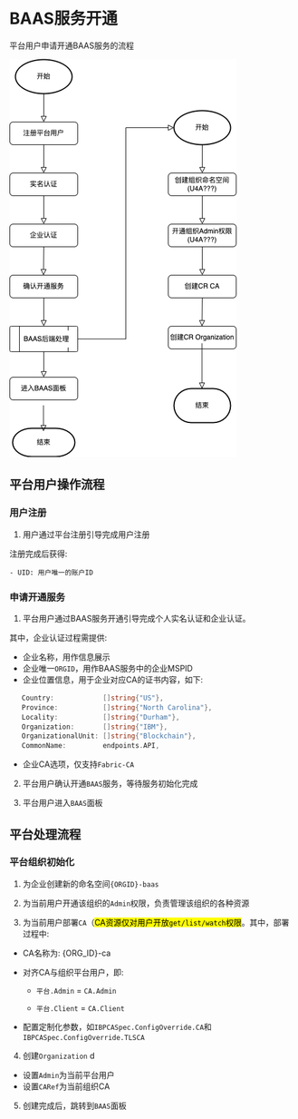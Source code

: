 # BAAS服务开通

平台用户申请开通BAAS服务的流程

![开通流程](./images/baas-startup.drawio.png)

## 平台用户操作流程

### 用户注册

1. 用户通过平台注册引导完成用户注册

注册完成后获得:

```text
- UID: 用户唯一的账户ID
```

### 申请开通服务

1. 平台用户通过BAAS服务开通引导完成个人实名认证和企业认证。

其中，企业认证过程需提供:

- 企业名称，用作信息展示
- 企业唯一`ORGID`，用作BAAS服务中的企业MSPID
- 企业位置信息，用于企业对应CA的证书内容，如下:

```go
   Country:            []string{"US"},
   Province:           []string{"North Carolina"},
   Locality:           []string{"Durham"},
   Organization:       []string{"IBM"},
   OrganizationalUnit: []string{"Blockchain"},
   CommonName:         endpoints.API,
```

- 企业CA选项，仅支持`Fabric-CA`

2. 平台用户确认开通`BAAS`服务，等待服务初始化完成

3. 平台用户进入`BAAS`面板

## 平台处理流程

### 平台组织初始化

1. 为企业创建新的命名空间`{ORGID}-baas`

2. 为当前用户开通该组织的`Admin`权限，负责管理该组织的各种资源

3. 为当前用户部署`CA`（<mark>CA资源仅对用户开放`get/list/watch`权限</mark>。其中，部署过程中:

- CA名称为: {ORG_ID}-ca

- 对齐CA与组织平台用户，即:

  - `平台.Admin` = `CA.Admin`

  - `平台.Client` = `CA.Client`

- 配置定制化参数，如`IBPCASpec.ConfigOverride.CA`和`IBPCASpec.ConfigOverride.TLSCA`

4. 创建`Organization`
d
- 设置`Admin`为当前平台用户
- 设置`CARef`为当前组织CA

5. 创建完成后，跳转到`BAAS`面板
